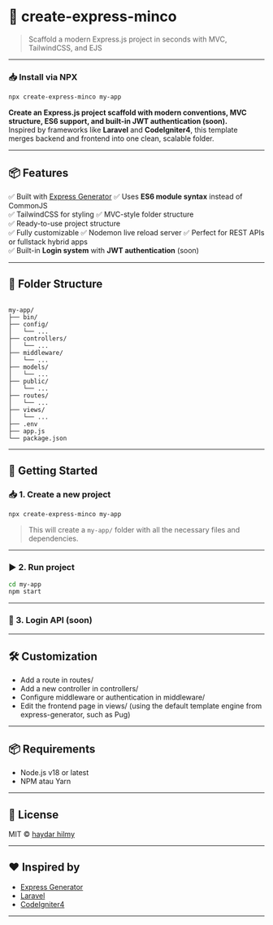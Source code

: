 # 🚀 create-express-minco

> Scaffold a modern Express.js project in seconds with MVC, TailwindCSS, and EJS

---

### 📥 Install via NPX

```bash
npx create-express-minco my-app
```

**Create an Express.js project scaffold with modern conventions, MVC structure, ES6 support, and built-in JWT authentication (soon).**  
Inspired by frameworks like **Laravel** and **CodeIgniter4**, this template merges backend and frontend into one clean, scalable folder.

---

## 📦 Features

✅ Built with [Express Generator](https://expressjs.com/en/starter/generator.html)
✅ Uses **ES6 module syntax** instead of CommonJS  
✅ TailwindCSS for styling
✅ MVC-style folder structure  
✅ Ready-to-use project structure  
✅ Fully customizable
✅ Nodemon live reload server
✅ Perfect for REST APIs or fullstack hybrid apps  
✅ Built-in **Login system** with **JWT authentication**  (soon)

---

## 📁 Folder Structure

```

my-app/
├── bin/
├── config/
│   └── ...
├── controllers/
│   └── ...
├── middleware/
│   └── ...
├── models/
│   └── ...
├── public/
│   └── ...
├── routes/
│   └── ...
├── views/
│   └── ...
├── .env
├── app.js
└── package.json

````

---

## 🚀 Getting Started

### 📥 1. Create a new project

```bash
npx create-express-minco my-app
````

> This will create a `my-app/` folder with all the necessary files and dependencies.

---

### ▶️ 2. Run project

```bash
cd my-app
npm start
```

---

### 🔑 3. Login API (soon)

---

## 🛠️ Customization

* Add a route in routes/
* Add a new controller in controllers/
* Configure middleware or authentication in middleware/
* Edit the frontend page in views/ (using the default template engine from express-generator, such as Pug)

---

## 📦 Requirements

* Node.js v18 or latest
* NPM atau Yarn

---

## 📜 License

MIT © [haydar hilmy](https://github.com/haydar-hilmy)

---

## ❤️ Inspired by

* [Express Generator](https://expressjs.com/en/starter/generator.html)
* [Laravel](https://laravel.com)
* [CodeIgniter4](https://codeigniter.com)

---